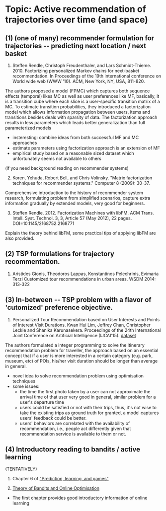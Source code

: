 Topic: Active recommendation of trajectories over time (and space)
=========== 

(1) (one of many) recommender formulation for trajectories -- predicting next location / next basket
-----------

1. Steffen Rendle, Christoph Freudenthaler, and Lars Schmidt-Thieme. 2010. 
Factorizing personalized Markov chains for next-basket recommendation. 
In Proceedings of the 19th international conference on World wide web (WWW '10). ACM, New York, NY, USA, 811-820. 

The authors proposed a model (FPMC) which captures both sequence effects (temporal) likes MC as well as user preferences like MF,
basically, it is a transition cube where each slice is a user-specific transition matrix of a MC.
To estimate transition probabilities, they introduced a factorization model which allows information propagation between users, items and
transitions besides deals with sparsity of data. 
The factorization approach results in less parameters which leads better generalization than full parameterized models

* insteresting: combine ideas from both successful MF and MC approaches
* estimate parameters using factorization approach is an extension of MF
* empirical study based on a reasonable sized dataset which unfortunately seems not available to others


(if you need background reading on recommender systems)

2. Koren, Yehuda, Robert Bell, and Chris Volinsky. 
"Matrix factorization techniques for recommender systems." Computer 8 (2009): 30-37.

Comprehensive introduction to the history of recommender system research,
formulating problem from simplified scenarios, capture extra information gradually by extended models, very good for beginners.


3. Steffen Rendle. 2012. 
Factorization Machines with libFM. 
ACM Trans. Intell. Syst. Technol. 3, 3, Article 57 (May 2012), 22 pages. DOI=10.1145/2168752.2168771 

Explain the theory behind libFM, some practical tips of applying libFM are also provided.


(2) TSP formulations for trajectory recommentation.
-----------

1. Aristides Gionis, Theodoros Lappas, Konstantinos Pelechrinis, Evimaria Terzi
Customized tour recommendations in urban areas. 
WSDM 2014: 313-322

(3) In-between -- TSP problem with a flavor of 'cutomized' preference objective. 
-----------

1. Personalized Tour Recommendation based on User Interests and Points of Interest Visit Durations. 
Kwan Hui Lim, Jeffrey Chan, Christopher Leckie and Shanika Karunasekera. 
Proceedings of the 24th International Joint Conference on Artificial Intelligence (IJCAI'15). 
[dataset](https://sites.google.com/site/limkwanhui/datacode#ijcai15)

The authors formulated a integer programming to solve the itinerary recommendation problem for traveller,
the approach based on an essential concept that if a user is more interested in a certain category (e.g. park, museum, etc) 
of POIs, his/her visit duration should be longer than average in general.

* novel idea to solve recommendation problem using optimisation techniques
* some issues:
  * the time the first photo taken by a user can not approximate the arrival time of that user very good in general, 
    similar problem for a user's departure time
  * users could be satisfied or not with their trips, thus, it's not wise to take the existing trips as ground truth for granted,
    a model captures users' feedback could be better.
  * users' behaviors are correlated with the availability of recommendation, i.e., people act differently given that
    recommendation service is available to them or not.


(4) Introductory reading to bandits / active learning 
-----------

(TENTATIVELY)

1. Chapter 6 of ["Prediction, learning, and games"](http://www.ii.uni.wroc.pl/~lukstafi/pmwiki/uploads/AGT/Prediction_Learning_and_Games.pdf)

2. [Theory of Bandits and Online Optimisation](http://www.cs.huji.ac.il/~shais/papers/OLsurvey.pdf)
* The first chapter provides good introductory information of online learning

